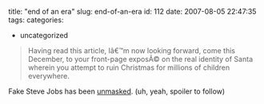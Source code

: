 title: "end of an era"
slug: end-of-an-era
id: 112
date: 2007-08-05 22:47:35
tags: 
categories: 
- uncategorized

> Having read this article, Iâ€™m now looking forward, come this December, to your front-page exposÃ© on the real identity of Santa wherein you attempt to ruin Christmas for millions of children everywhere.

Fake Steve Jobs has been [unmasked](http://bits.blogs.nytimes.com/2007/08/05/the-trial-of-fake-steve-jobs/). (uh, yeah, spoiler to follow)
